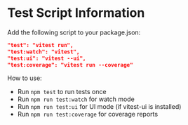 
# Test Script Information

Add the following script to your package.json:

```json
"test": "vitest run",
"test:watch": "vitest",
"test:ui": "vitest --ui",
"test:coverage": "vitest run --coverage"
```

How to use:
- Run `npm test` to run tests once
- Run `npm run test:watch` for watch mode
- Run `npm run test:ui` for UI mode (if vitest-ui is installed)
- Run `npm run test:coverage` for coverage reports
